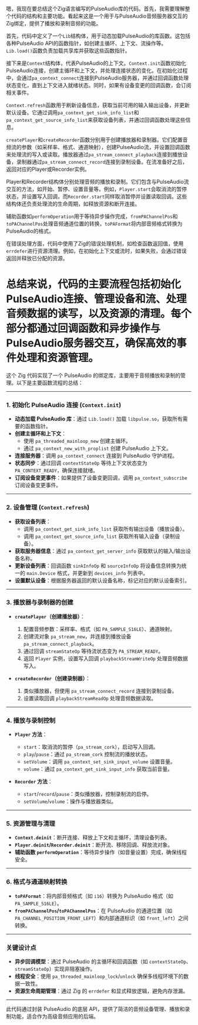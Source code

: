 嗯，我现在要总结这个Zig语言编写的PulseAudio库的代码。首先，我需要理解整个代码的结构和主要功能。看起来这是一个用于与PulseAudio音频服务器交互的Zig绑定，提供了播放和录制音频的功能。

首先，代码中定义了一个`Lib`结构体，用于动态加载PulseAudio的库函数。这包括各种PulseAudio API的函数指针，如创建主循环、上下文、流操作等。`Lib.load()`函数负责加载共享库并获取这些函数指针。

接下来是`Context`结构体，代表PulseAudio的上下文。`Context.init`函数初始化PulseAudio连接，创建主循环和上下文，并处理连接状态的变化。在初始化过程中，会通过`pa_context_connect`连接到PulseAudio服务器，并通过回调函数处理状态变化，直到上下文进入就绪状态。同时，如果有设备变更的回调函数，会订阅相关事件。

`Context.refresh`函数用于刷新设备信息，获取当前可用的输入输出设备，并更新默认设备。它通过调用`pa_context_get_sink_info_list`和`pa_context_get_source_info_list`来获取设备列表，并通过回调函数处理这些信息。

`createPlayer`和`createRecorder`函数分别用于创建播放器和录制器。它们配置音频流的参数（如采样率、格式、通道映射），创建PulseAudio流，并设置回调函数来处理流的写入或读取。播放器通过`pa_stream_connect_playback`连接到播放设备，录制器通过`pa_stream_connect_record`连接到录制设备。在流准备好之后，返回对应的Player或Recorder实例。

Player和Recorder结构体分别处理音频的播放和录制。它们包含与PulseAudio流交互的方法，如开始、暂停、设置音量等。例如，`Player.start`会取消流的暂停状态，并设置写入回调，而`Recorder.start`同样取消暂停并设置读取回调。这些结构体还负责处理流的生命周期，如释放资源和断开连接。

辅助函数如`performOperation`用于等待异步操作完成，`fromPAChannelPos`和`toPAChannelPos`处理音频通道位置的转换，`toPAFormat`将内部音频格式转换为PulseAudio的格式。

在错误处理方面，代码中使用了Zig的错误处理机制，如检查函数返回值，使用`errdefer`进行资源清理。例如，在初始化上下文或流时，如果失败，会通过错误返回并释放已分配的资源。

总结来说，代码的主要流程包括初始化PulseAudio连接、管理设备和流、处理音频数据的读写，以及资源的清理。每个部分都通过回调函数和异步操作与PulseAudio服务器交互，确保高效的事件处理和资源管理。
================================================
这个 Zig 代码实现了一个 PulseAudio 的绑定库，主要用于音频播放和录制的管理。以下是主要函数流程的总结：

---

### **1. 初始化 PulseAudio 连接 (`Context.init`)**  
- **动态加载 PulseAudio 库**：通过 `Lib.load()` 加载 `libpulse.so`，获取所有需要的函数指针。  
- **创建主循环和上下文**：  
  - 使用 `pa_threaded_mainloop_new` 创建主循环。  
  - 通过 `pa_context_new_with_proplist` 创建 PulseAudio 上下文。  
- **连接服务器**：调用 `pa_context_connect` 连接到 PulseAudio 守护进程。  
- **状态同步**：通过回调 `contextStateOp` 等待上下文状态变为 `PA_CONTEXT_READY`，确保连接就绪。  
- **订阅设备变更事件**：如果提供了设备变更回调，调用 `pa_context_subscribe` 订阅设备变更事件。  

---

### **2. 设备管理 (`Context.refresh`)**  
- **获取设备列表**：  
  - 调用 `pa_context_get_sink_info_list` 获取所有输出设备（播放设备）。  
  - 调用 `pa_context_get_source_info_list` 获取所有输入设备（录制设备）。  
- **获取服务器信息**：通过 `pa_context_get_server_info` 获取默认的输入/输出设备名称。  
- **更新设备列表**：回调函数 `sinkInfoOp` 和 `sourceInfoOp` 将设备信息转换为统一的 `main.Device` 格式，并更新到 `devices_info` 列表中。  
- **设置默认设备**：根据服务器返回的默认设备名称，标记对应的默认设备索引。  

---

### **3. 播放器与录制器的创建**  
- **`createPlayer`（创建播放器）**：  
  1. 配置音频参数：采样率、格式（如 `PA_SAMPLE_S16LE`）、通道映射。  
  2. 创建流对象 `pa_stream_new`，并连接到播放设备 `pa_stream_connect_playback`。  
  3. 通过回调 `streamStateOp` 等待流状态变为 `PA_STREAM_READY`。  
  4. 返回 `Player` 实例，设置写入回调 `playbackStreamWriteOp` 处理音频数据写入。  

- **`createRecorder`（创建录制器）**：  
  1. 类似播放器，但使用 `pa_stream_connect_record` 连接到录制设备。  
  2. 设置读取回调 `playbackStreamReadOp` 处理音频数据读取。  

---

### **4. 播放与录制控制**  
- **`Player` 方法**：  
  - `start`：取消流的暂停（`pa_stream_cork`），启动写入回调。  
  - `play`/`pause`：通过 `pa_stream_cork` 控制流的播放状态。  
  - `setVolume`：调用 `pa_context_set_sink_input_volume` 设置音量。  
  - `volume`：通过 `pa_context_get_sink_input_info` 获取当前音量。  

- **`Recorder` 方法**：  
  - `start`/`record`/`pause`：类似播放器，控制录制流的启停。  
  - `setVolume`/`volume`：操作与播放器类似。  

---

### **5. 资源管理与清理**  
- **`Context.deinit`**：断开连接、释放上下文和主循环，清理设备列表。  
- **`Player.deinit`/`Recorder.deinit`**：断开流、移除回调、释放流对象。  
- **辅助函数 `performOperation`**：等待异步操作（如音量设置）完成，确保线程安全。  

---

### **6. 格式与通道映射转换**  
- **`toPAFormat`**：将内部音频格式（如 `i16`）转换为 PulseAudio 格式（如 `PA_SAMPLE_S16LE`）。  
- **`fromPAChannelPos`/`toPAChannelPos`**：在 PulseAudio 的通道位置（如 `PA_CHANNEL_POSITION_FRONT_LEFT`）和内部通道标识（如 `front_left`）之间转换。  

---

### **关键设计点**  
- **异步回调模型**：通过 PulseAudio 的主循环和回调函数（如 `contextStateOp`、`streamStateOp`）实现非阻塞操作。  
- **线程安全**：使用 `pa_threaded_mainloop_lock`/`unlock` 确保多线程环境下的数据一致性。  
- **资源生命周期管理**：通过 Zig 的 `errdefer` 和显式释放逻辑，避免内存泄漏。  

--- 

此代码通过封装 PulseAudio 的底层 API，提供了简洁的音频设备管理、播放和录制功能，适合作为高级音频应用的后端。